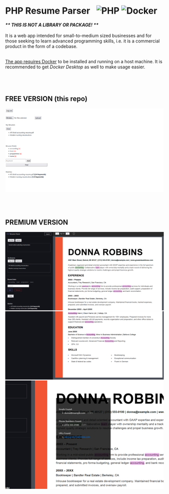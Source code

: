 # PHP Resume Parser &nbsp; ![PHP](https://img.shields.io/badge/php-%23777BB4.svg?style=for-the-badge&logo=php&logoColor=white) ![Docker](https://img.shields.io/badge/docker-%230db7ed.svg?style=for-the-badge&logo=docker&logoColor=white)<br>

***\*\* THIS IS NOT A LIBRARY OR PACKAGE! \*\****<br><br>
It is a web app intended for small-to-medium sized businesses and for those seeking to learn advanced programming skills, i.e. it is a commercial product in the form of a codebase.
<br><br>

<ins>The app requires Docker</ins> to be installed and running on a host machine. It is recommended to get *Docker Desktop* as well to make usage easier.
<br><br><br><br>

## FREE VERSION (this repo)
![Free Version Dashboard](./demo/free%20version%20dashboard.png)
<br><br><br><br>

## PREMIUM VERSION
![Premium Version Dashboard 1](./demo/premium%20version%20dashboard%201.png)
![Premium Version Dashboard 2](./demo/premium%20version%20dashboard%202.png)
![Premium Version Dashboard 3](./demo/premium%20version%20dashboard%203.png)